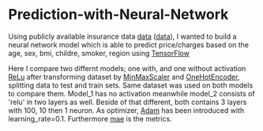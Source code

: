 # Prediction-with-Neural-Network

Using publicly available insurance data [data](https://www.kaggle.com/datasets/easonlai/sample-insurance-claim-prediction-dataset) ([data](https://raw.githubusercontent.com/stedy/Machine-Learning-with-R-datasets/master/insurance.csv)), I wanted to build a neural network model which is able to predict price/charges based on the age, sex, bmi, childre, smoker, region using [TensorFlow](https://www.tensorflow.org/)

Here I compare two differnt models; one with, and one without activation [ReLu](https://www.tensorflow.org/api_docs/python/tf/keras/activations/relu) after transforming dataset by [MinMaxScaler](https://scikit-learn.org/stable/modules/generated/sklearn.preprocessing.MinMaxScaler.html) and [OneHotEncoder](https://scikit-learn.org/stable/modules/generated/sklearn.preprocessing.OneHotEncoder.html), splitting data to test and train sets.
Same dataset was used on both models to compare them. Model_1 has no activation meanwhile model_2 consists of 'relu' in two layers as well. Beside of that different, both contains 3 layers with 100, 10 then 1 neuron. As optimizer, [Adam](https://keras.io/api/optimizers/adam/) has been introduced with learning_rate=0.1. Furthermore [mae](https://en.wikipedia.org/wiki/Mean_absolute_error) is the metrics.



